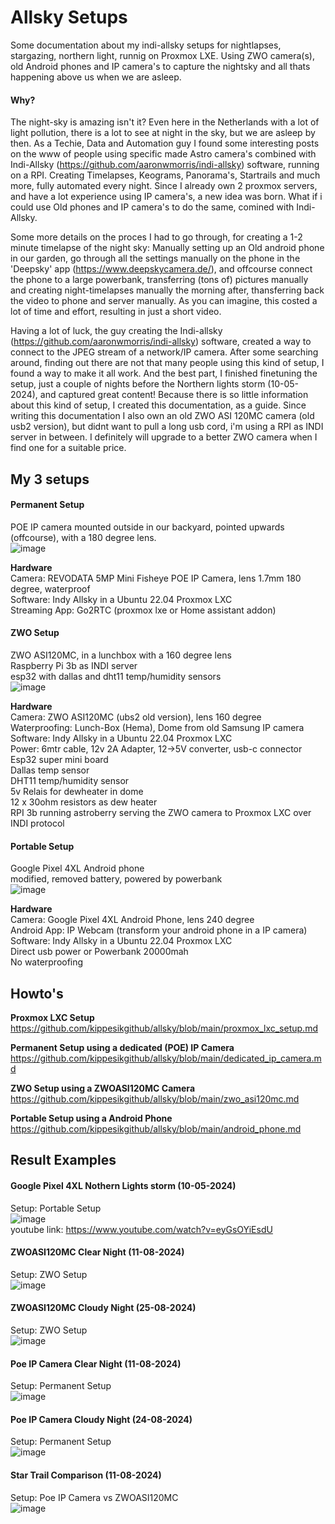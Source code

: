 # Allsky Setups
Some documentation about my indi-allsky setups for nightlapses, stargazing, northern light, runnig on Proxmox LXE. Using ZWO camera(s), old Android phones and IP camera's to capture the nightsky and all thats happening above us when we are asleep.

#### Why?
The night-sky is amazing isn't it? Even here in the Netherlands with a lot of light pollution, there is a lot to see at night in the sky, but we are asleep by then. As a Techie, Data and Automation guy I found some interesting posts on the www of people using specific made Astro camera's combined with Indi-Allsky (https://github.com/aaronwmorris/indi-allsky) software, running on a RPI. Creating Timelapses, Keograms, Panorama's, Startrails and much more, fully automated every night. Since I already own 2 proxmox servers, and have a lot experience using IP camera's, a new idea was born. What if i could use Old phones and IP camera's to do the same, comined with Indi-Allsky.  

Some more details on the proces I had to go through, for creating a 1-2 minute timelapse of the night sky: Manually setting up an Old android phone in our garden, go through all the settings manually on the phone in the 'Deepsky' app (https://www.deepskycamera.de/), and offcourse connect the phone to a large powerbank, transferring (tons of) pictures manually and creating night-timelapses manually the morning after, thansferring back the video to phone and server manually. As you can imagine, this costed a lot of time and effort, resulting in just a short video.  

Having a lot of luck, the guy creating the Indi-allsky (https://github.com/aaronwmorris/indi-allsky) software, created a way to connect to the JPEG stream of a network/IP camera. After some searching around, finding out there are not that many people using this kind of setup, I found a way to make it all work. And the best part, I finished finetuning the setup, just a couple of nights before the Northern lights storm (10-05-2024), and captured great content! Because there is so little information about this kind of setup, I created this documentation, as a guide. Since writing this documentation I also own an old ZWO ASI 120MC camera (old usb2 version), but didnt want to pull a long usb cord, i'm using a RPI as INDI server in between. I definitely will upgrade to a better ZWO camera when I find one for a suitable price.  

## My 3 setups

#### Permanent Setup
POE IP camera mounted outside in our backyard, pointed upwards (offcourse), with a 180 degree lens.  
![image](https://github.com/user-attachments/assets/3011530c-0e2e-49f3-ae77-6972dfaf5091)

**Hardware**  
Camera: REVODATA 5MP Mini Fisheye POE IP Camera, lens 1.7mm 180 degree, waterproof  
Software: Indy Allsky in a Ubuntu 22.04 Proxmox LXC  
Streaming App: Go2RTC (proxmox lxe or Home assistant addon)  

#### ZWO Setup
ZWO ASI120MC, in a lunchbox with a 160 degree lens  
Raspberry Pi 3b as INDI server  
esp32 with dallas and dht11 temp/humidity sensors  
![image](https://github.com/user-attachments/assets/275de39e-613f-4cf0-a3fc-bca714b5cbd0)

**Hardware**  
Camera: ZWO ASI120MC (ubs2 old version), lens 160 degree    
Waterproofing: Lunch-Box (Hema), Dome from old Samsung IP camera  
Software: Indy Allsky in a Ubuntu 22.04 Proxmox LXC  
Power: 6mtr cable, 12v 2A Adapter, 12->5V converter, usb-c connector  
Esp32 super mini board  
Dallas temp sensor  
DHT11 temp/humidity sensor  
5v Relais for dewheater in dome  
12 x 30ohm resistors as dew heater  
RPI 3b running astroberry serving the ZWO camera to Proxmox LXC over INDI protocol  

#### Portable Setup
Google Pixel 4XL Android phone  
modified, removed battery, powered by powerbank  
![image](https://github.com/user-attachments/assets/4cf73977-2484-4b5a-916b-df52a283436e)

**Hardware**  
Camera: Google Pixel 4XL Android Phone, lens 240 degree  
Android App: IP Webcam (transform your android phone in a IP camera)  
Software: Indy Allsky in a Ubuntu 22.04 Proxmox LXC  
Direct usb power or Powerbank 20000mah  
No waterproofing  
  

## Howto's

**Proxmox LXC Setup**  
https://github.com/kippesikgithub/allsky/blob/main/proxmox_lxc_setup.md  

**Permanent Setup using a dedicated (POE) IP Camera**  
https://github.com/kippesikgithub/allsky/blob/main/dedicated_ip_camera.md  

**ZWO Setup using a ZWOASI120MC Camera**  
https://github.com/kippesikgithub/allsky/blob/main/zwo_asi120mc.md  

**Portable Setup using a Android Phone**  
https://github.com/kippesikgithub/allsky/blob/main/android_phone.md  

## Result Examples
#### Google Pixel 4XL Nothern Lights storm (10-05-2024)
Setup: Portable Setup  
![image](https://github.com/kippesikgithub/allsky/assets/100353268/19a2e81d-b3ba-4a7b-8c31-dd776e4d48ac)  
youtube link: https://www.youtube.com/watch?v=eyGsOYiEsdU  

#### ZWOASI120MC Clear Night (11-08-2024)
Setup: ZWO Setup  
![image](https://github.com/user-attachments/assets/cd24eb3e-8e6b-45d1-83f0-d1746737f859)  

#### ZWOASI120MC Cloudy Night (25-08-2024)
Setup: ZWO Setup  
![image](https://github.com/user-attachments/assets/6c848566-66f2-40b0-aa98-54e42f440991)  

#### Poe IP Camera Clear Night (11-08-2024)
Setup: Permanent Setup  
![image](https://github.com/user-attachments/assets/21c08c43-aa07-46d8-b1a4-7137a249f641)  

#### Poe IP Camera Cloudy Night (24-08-2024)
Setup: Permanent Setup  
![image](https://github.com/user-attachments/assets/c42f3b9d-35e4-4c88-bc31-b5ddf5631e3b)  

####  Star Trail Comparison (11-08-2024)
Setup: Poe IP Camera vs ZWOASI120MC  
![image](https://github.com/user-attachments/assets/22e4ed0d-395c-4bb7-b52c-ea3bfc8e46be)  




